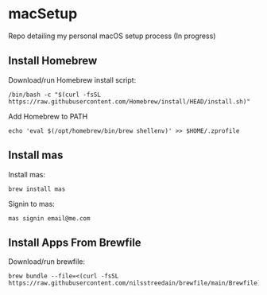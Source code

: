 # macSetup
Repo detailing my personal macOS setup process (In progress)

## Install Homebrew
Download/run Homebrew install script:
```
/bin/bash -c "$(curl -fsSL https://raw.githubusercontent.com/Homebrew/install/HEAD/install.sh)"
```

Add Homebrew to PATH
```
echo 'eval $(/opt/homebrew/bin/brew shellenv)' >> $HOME/.zprofile
```

## Install mas
Install mas:
```
brew install mas
```

Signin to mas:
```
mas signin email@me.com
```

## Install Apps From Brewfile
Download/run brewfile:
```
brew bundle --file=<(curl -fsSL https://raw.githubusercontent.com/nilsstreedain/brewfile/main/Brewfile) 
```
